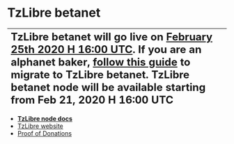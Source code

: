 # TzLibre betanet

| <font size="5">TzLibre betanet will go live on [February 25th 2020 H 16:00 UTC](http://tzlibre.io/). If you are an alphanet baker, [follow this guide](https://telegra.ph/TzLibre-internal-guide-for-genesis-bakers-02-13) to migrate to TzLibre betanet. TzLibre betanet node will be available starting from Feb 21, 2020 H 16:00 UTC</font> | 
| :--- |

- [**TzLibre node docs**](https://docs.betanet.tzlibre.io)
- [TzLibre website](https://tzlibre.io)
- [Proof of Donations](https://pod.tzlibre.io)
